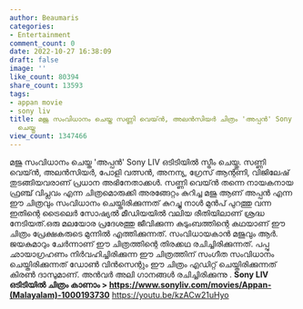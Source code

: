 ```yaml
---
author: Beaumaris
categories:
- Entertainment
comment_count: 0
date: 2022-10-27 16:38:09
draft: false
image: ''
like_count: 80394
share_count: 13593
tags:
- appan movie
- sony liv
title: മജു സംവിധാനം ചെയ്ത സണ്ണി വെയ്ൻ, അലൻസിയർ ചിത്രം 'അപ്പൻ' Sony LIV ഒടിടിയിൽ സ്ട്രീം
  ചെയ്തു
view_count: 1347466
---
```


മജു സംവിധാനം ചെയ്ത 'അപ്പൻ' Sony LIV ഒടിടിയിൽ സ്ട്രീം ചെയ്തു. സണ്ണി വെയ്ൻ, അലൻസിയർ, പോളി വത്സൻ, അനന്യ, ഗ്രേസ് ആന്റണി, വിജിലേഷ് തുടങ്ങിയവരാണ് പ്രധാന അഭിനേതാക്കൾ. സണ്ണി വെയ്ന്‍ തന്നെ നായകനായ ഫ്രഞ്ച് വിപ്ലവം എന്ന ചിത്രമൊരുക്കി അരങ്ങേറ്റം കുറിച്ച മജു ആണ് അപ്പന്‍ എന്ന ഈ ചിത്രവും സംവിധാനം ചെയ്തിരിക്കുന്നത് കുറച്ചു നാള്‍ മുന്‍പ് പുറത്തു വന്ന ഇതിന്റെ ട്രൈലെര്‍ സോഷ്യല്‍ മീഡിയയില്‍ വലിയ രീതിയിലാണ് ശ്രദ്ധ നേടിയത്.ഒരു മലയോര പ്രദേശത്തു ജീവിക്കുന്ന കുടുംബത്തിന്റെ കഥയാണ് ഈ ചിത്രം പ്രേക്ഷകരുടെ മുന്നില്‍ എത്തിക്കുന്നത്. സംവിധായകാൻ മജുവും ആര്‍. ജയകുമാറും ചേര്‍ന്നാണ് ഈ ചിത്രത്തിന്റെ തിരക്കഥ രചിച്ചിരിക്കുന്നത്. പപ്പു ഛായാഗ്രഹണം നിര്‍വഹിച്ചിരിക്കുന്ന ഈ ചിത്രത്തിന് സംഗീത സംവിധാനം ചെയ്തിരിക്കുന്നത് ഡോണ്‍ വിന്‍സെന്റും ഈ ചിത്രം എഡിറ്റ് ചെയ്തിരിക്കുന്നത് കിരണ്‍ ദാസുമാണ്. അന്‍വര്‍ അലി ഗാനങ്ങള്‍ രചിച്ചിരിക്കുന്നു . **Sony LIV ഒടിടിയിൽ ചിത്രം കാണാം > <https://www.sonyliv.com/movies/Appan-(Malayalam)-1000193730>** https://youtu.be/kzACw21uHyo